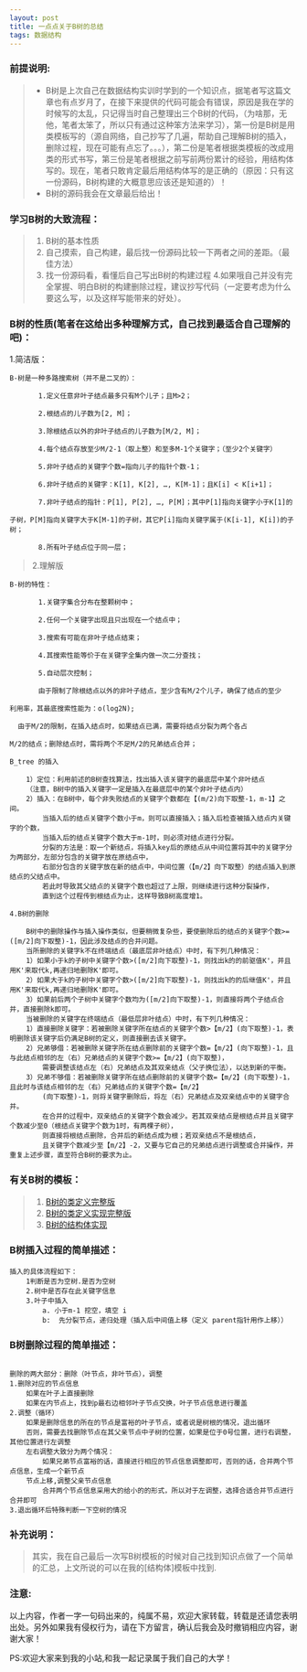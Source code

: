 ```yaml
---
layout: post
title: 一点点关于B树的总结
tags: 数据结构
---
```

###  前提说明:
 > * B树是上次自己在数据结构实训时学到的一个知识点，据笔者写这篇文章也有点岁月了，在接下来提供的代码可能会有错误，原因是我在学的时候写的太乱，只记得当时自己整理出三个B树的代码，（为啥那，无他，笔者太笨了，所以只有通过这种笨方法来学习），第一份是B树是用类模板写的（源自网络，自己抄写了几遍，帮助自己理解B树的插入，删除过程，现在可能有点忘了。。。），第二份是笔者根据类模板的改成用类的形式书写，第三份是笔者根据之前写前两份累计的经验，用结构体写的。现在，笔者只敢肯定最后用结构体写的是正确的（原因：只有这一份源码，B树构建的大概意思应该还是知道的）！
 > * B树的源码我会在文章最后给出！

###  学习B树的大致流程：
 >  1. B树的基本性质
 >  2. 自己摸索，自己构建，最后找一份源码比较一下两者之间的差距。（最佳方法）
  >  3. 找一份源码看，看懂后自己写出B树的构建过程
>  4.如果哦自己并没有完全掌握、明白B树的构建删除过程，建议抄写代码（一定要考虑为什么要这么写，以及这样写能带来的好处）。

### B树的性质(笔者在这给出多种理解方式，自己找到最适合自己理解的吧)：
>
1.简洁版：

```
B-树是一种多路搜索树（并不是二叉的）：

       1.定义任意非叶子结点最多只有M个儿子；且M>2；

       2.根结点的儿子数为[2, M]；

       3.除根结点以外的非叶子结点的儿子数为[M/2, M]；

       4.每个结点存放至少M/2-1（取上整）和至多M-1个关键字；（至少2个关键字）

       5.非叶子结点的关键字个数=指向儿子的指针个数-1；

       6.非叶子结点的关键字：K[1], K[2], …, K[M-1]；且K[i] < K[i+1]；

       7.非叶子结点的指针：P[1], P[2], …, P[M]；其中P[1]指向关键字小于K[1]的

子树，P[M]指向关键字大于K[M-1]的子树，其它P[i]指向关键字属于(K[i-1], K[i])的子树；

       8.所有叶子结点位于同一层；
```
> 2.理解版


```
B-树的特性：

       1.关键字集合分布在整颗树中；

       2.任何一个关键字出现且只出现在一个结点中；

       3.搜索有可能在非叶子结点结束；

       4.其搜索性能等价于在关键字全集内做一次二分查找；

       5.自动层次控制；

       由于限制了除根结点以外的非叶子结点，至少含有M/2个儿子，确保了结点的至少

利用率，其最底搜索性能为：o(log2N);

  由于M/2的限制，在插入结点时，如果结点已满，需要将结点分裂为两个各占

M/2的结点；删除结点时，需将两个不足M/2的兄弟结点合并；

B_tree 的插入

	1）定位：利用前述的B树查找算法，找出插入该关键字的最底层中某个非叶结点
	（注意，B树中的插入关键字一定是插入在最底层中的某个非叶子结点内）
	2）插入：在B树中，每个非失败结点的关键字个数都在【(m/2)向下取整-1，m-1】之间。
		当插入后的结点关键字个数小于m，则可以直接插入；插入后检查被插入结点内关键字的个数，
		当插入后的结点关键字个数大于m-1时，则必须对结点进行分裂。
		分裂的方法是：取一个新结点，将插入key后的原结点从中间位置将其中的关键字分为两部分，左部分包含的关键字放在原结点中，
		右部分包含的关键字放在新的结点中，中间位置（【m/2】向下取整）的结点插入到原结点的父结点中。
		若此时导致其父结点的关键字个数也超过了上限，则继续进行这种分裂操作，
		直到这个过程传到根结点为止，这样导致B树高度增1。

4.B树的删除

	B树中的删除操作与插入操作类似，但要稍微复杂些，要使删除后的结点的关键字个数>=([m/2]向下取整)-1，因此涉及结点的合并问题。
	当所删除的关键字k不在终端结点（最底层非叶结点）中时，有下列几种情况：
	1）如果小于k的子树中关键字个数>([m/2]向下取整)-1，则找出k的的前驱值K'，并且用K'来取代k,再递归地删除K'即可。
	2）如果大于k的子树中关键字个数>([m/2]向下取整)-1，则找出k的的后继值K'，并且用K'来取代k,再递归地删除K'即可。
	3）如果前后两个子树中关键字个数均为([m/2]向下取整)-1，则直接将两个子结点合并，直接删除k即可。
	当被删除的关键字在终端结点（最低层非叶结点）中时，有下列几种情况：
	1）直接删除关键字：若被删除关键字所在结点的关键字个数>【m/2】(向下取整)-1，表明删除该关键字后仍满足B树的定义，则直接删去该关键字。
	2）兄弟够借：若被删除关键字所在结点删除前的关键字个数=【m/2】(向下取整)-1，且与此结点相邻的左（右）兄弟结点的关键字个数>=【m/2】(向下取整)，
		需要调整该结点左（右）兄弟结点及其双亲结点（父子换位法），以达到新的平衡。
	3）兄弟不够借：若被删除关键字所在结点删除前的关键字个数=【m/2】(向下取整)-1，且此时与该结点相邻的左（右）兄弟结点的关键字个数=【m/2】
		(向下取整)-1，则将关键字删除后，将左（右）兄弟结点及双亲结点中的关键字合并。
		在合并的过程中，双亲结点的关键字个数会减少。若其双亲结点是根结点并且关键字个数减少至0（根结点关键字个数为1时，有两棵子树），
		则直接将根结点删除，合并后的新结点成为根；若双亲结点不是根结点，
		且关键字个数减少至【m/2】-2，又要与它自己的兄弟结点进行调整或合并操作，并重复上述步骤，直至符合B树的要求为止。
```


### 有关B树的模板：
> 1. [B树的类定义完整版](https://github.com/16110905035/16110905035.github.io/tree/master/%E8%B5%84%E6%BA%90/2018-03-09)
> 2. [B树的类定义实现完整版](https://github.com/16110905035/16110905035.github.io/tree/master/%E8%B5%84%E6%BA%90/2018-03-09)
> 3. [B树的结构体实现](https://github.com/16110905035/16110905035.github.io/tree/master/%E8%B5%84%E6%BA%90/2018-03-09)



### B树插入过程的简单描述：
```
插入的具体流程如下：
    1判断是否为空树.是否为空树
    2.树中是否存在此关键字信息
    3.叶子中插入
        a. 小于m-1 挖空，填空 i
        b:  先分裂节点，递归处理（插入后中间值上移（定义 parent指针用作上移））

```

### B树删除过程的简单描述：
```

删除的两大部分：删除（叶节点，非叶节点），调整
1.删除对应的节点信息
    如果在叶子上直接删除
    如果在内节点上，找到p最右边相邻叶子节点交换，叶子节点信息进行覆盖
2.调整（循环）
    如果是删除信息的所在的节点是富裕的叶子节点，或者说是树根的情况，退出循环
    否则，需要去找删除节点在其父亲节点中子树的位置，如果是位于0号位置，进行右调整，其他位置进行左调整
    左右调整大致分为两个情况：
        如果兄弟节点富裕的话，直接进行相应的节点信息调整即可，否则的话，合并两个节点信息，生成一个新节点
    节点上移,调整父亲节点信息
        合并两个节点信息采用大的给小的的形式，所以对于左调整，选择合适合并节点进行合并即可
3.退出循环后特殊判断一下空树的情况

```

### 补充说明：
> 其实，我在自己最后一次写B树模板的时候对自己找到知识点做了一个简单的汇总，上文所说的可以在我的[结构体]模板中找到.

### 注意:
以上内容，作者一字一句码出来的，纯属不易，欢迎大家转载，转载是还请您表明出处。另外如果我有侵权行为，请在下方留言，确认后我会及时撤销相应内容，谢谢大家！

PS:欢迎大家来到我的小站,和我一起记录属于我们自己的大学！
